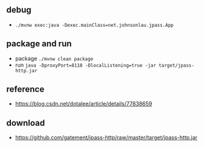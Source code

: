 ## debug
* `./mvnw exec:java -Dexec.mainClass=net.johnsonlau.jpass.App`

## package and run
* package `./mvnw clean package`
* run `java -DproxyPort=8118 -DlocalListening=true -jar target/jpass-http.jar`

## reference
* https://blog.csdn.net/dotalee/article/details/77838659

## download
* https://github.com/gatement/jpass-http/raw/master/target/jpass-http.jar
